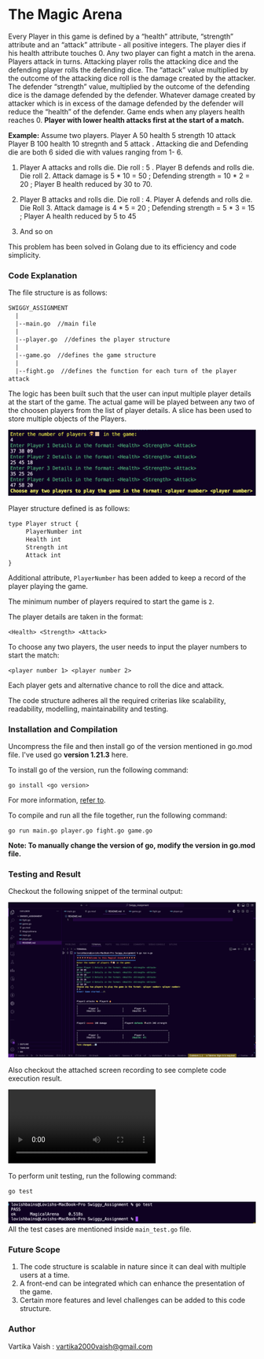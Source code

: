 # The Magic Arena

Every Player in this game is defined by a “health” attribute, “strength” attribute and an “attack” attribute - all positive integers. The player dies if his health attribute touches 0. 
Any two player can fight a match in the arena. Players attack in turns. Attacking player rolls the attacking dice and the defending player rolls the defending dice. The “attack”  value multiplied by the outcome of the  attacking dice roll is the damage created by the attacker. The defender “strength” value, multiplied by the outcome of the defending dice is the damage defended by the defender. Whatever damage created by attacker which is in excess of the damage defended by the defender will reduce the “health” of the defender. Game ends when any players health reaches 0.
**Player with lower health attacks first at the start of a match.** 

**Example:**
Assume two players. Player A 50 health 5 strength 10 attack Player B 100 health 10 stregnth and 5 attack . Attacking die and Defending die are both 6 sided die with values ranging from 1- 6.

1. Player A attacks and rolls die. Die roll : 5 . Player B defends and rolls die. Die roll 2.
Attack damage is 5 * 10 = 50 ; Defending strength = 10 * 2 = 20 ; Player B health reduced by 30 to 70.

2. Player B attacks and rolls die. Die roll : 4. Player A defends and rolls die. Die Roll 3. Attack damage is 4 * 5 = 20 ; Defending strength = 5 * 3 = 15 ; Player A  health reduced by 5 to 45

3. And so on

This problem has been solved in Golang due to its efficiency and code simplicity. 


### Code Explanation
The file structure is as follows:
```
SWIGGY_ASSIGNMENT
  |
  |--main.go  //main file
  |
  |--player.go  //defines the player structure
  |
  |--game.go  //defines the game structure
  |
  |--fight.go  //defines the function for each turn of the player attack
```

The logic has been built such that the user can input multiple player details at the start of the game. The actual game will be played between any two of the choosen players from the list of player details. A slice has been used to store multiple objects of the Players.

![Snippet of Multiple Player Details](test.png)

Player structure defined is as follows:
```
type Player struct {
	 PlayerNumber int
	 Health int
	 Strength int
	 Attack int
}
```
Additional attribute, `PlayerNumber` has been added to keep a record of the player playing the game.

The minimum number of players required to start the game is `2`.

The player details are taken in the format:
```
<Health> <Strength> <Attack>
```

To choose any two players, the user needs to input the player numbers to start the match:
```
<player number 1> <player number 2>
```
Each player gets and alternative chance to roll the dice and attack.

The code structure adheres all the required criterias like scalability, readability, modelling, maintainability and testing.



### Installation and Compilation
Uncompress the file and then install go of the version mentioned in go.mod file. I've used go **version 1.21.3** here.

To install go of the version, run the following command:
```
go install <go version>
```
For more information, [refer to](https://go.dev/doc/manage-install).

To compile and run all the file together, run the following command:
```
go run main.go player.go fight.go game.go
```
 **Note: To manually change the version of go, modify the version in go.mod file.**


 ### Testing and Result
 
Checkout the following snippet of the terminal output:

![Snippet](test2.png)

Also checkout the attached screen recording to see complete code execution result.

 ![Snippet](screenRecording.mov)


 To perform unit testing, run the following command:
 ```
go test

 ```
 ![Test Snippet](goTest.png)
 All the test cases are mentioned inside `main_test.go` file.
 
 

 ### Future Scope
 
 1. The code structure is scalable in nature since it can deal with multiple users at a time.
 2. A front-end can be integrated which can enhance the presentation of the game.
 3. Certain more features and level challenges can be added to this code structure.


### Author
Vartika Vaish :
vartika2000vaish@gmail.com